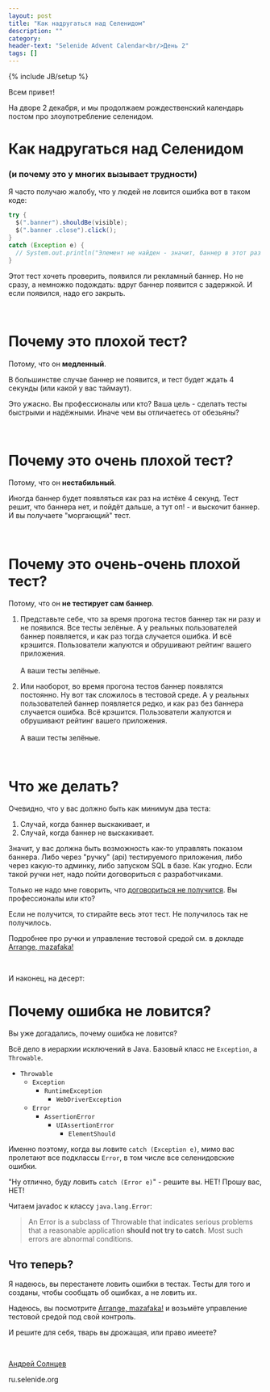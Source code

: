 ```yaml
---
layout: post
title: "Как надругаться над Селенидом"
description: ""
category:
header-text: "Selenide Advent Calendar<br/>День 2"
tags: []
---
```

{% include JB/setup %}

Всем привет!

На дворе 2 декабря, и мы продолжаем рождественский календарь постом про злоупотребление селенидом.  

# Как надругаться над Селенидом
### (и почему это у многих вызывает трудности)

Я часто получаю жалобу, что у людей не ловится ошибка вот в таком коде:

```java
try {
  $(".banner").shouldBe(visible);
  $(".banner .close").click();
}
catch (Exception e) {
  // System.out.println("Элемент не найден - значит, баннер в этот раз не появился");
}
```

Этот тест хочеть проверить, появился ли рекламный баннер. Но не сразу, а немножко подождать: вдруг баннер появится с задержкой.
И если появился, надо его закрыть. 

<br/>

# Почему это плохой тест?

Потому, что он **медленный**.

В большинстве случае баннер не появится, и тест будет ждать 4 секунды (или какой у вас таймаут).

Это ужасно. Вы профессионалы или кто? Ваша цель - сделать тесты быстрыми и надёжными. Иначе чем вы отличаетесь от обезьяны? 

<br/>

# Почему это очень плохой тест?

Потому, что он **нестабильный**.

Иногда баннер будет появляться как раз на истёке 4 секунд. 
Тест решит, что баннера нет, и пойдёт дальше, а тут оп! - и выскочит баннер. И вы получаете "моргающий" тест. 

<br/>

# Почему это очень-очень плохой тест?

Потому, что он **не тестирует сам баннер**. 

1. Представьте себе, что за время прогона тестов баннер так ни разу и не появился. Все тесты зелёные.
А у реальных пользователей баннер появляется, и как раз тогда случается ошибка. И всё крэшится.
Пользователи жалуются и обрушивают рейтинг вашего приложения. <br/> <br/> 
  А ваши тесты зелёные.

2. Или наоборот, во время прогона тестов баннер появлятся постоянно. Ну вот так сложилось в тестовой среде. 
  А у реальных пользователей баннер появляется редко, и как раз без баннера случается ошибка. Всё крэшится.
Пользователи жалуются и обрушивают рейтинг вашего приложения. <br/> <br/> 
  А ваши тесты зелёные.

<br/>

# Что же делать?

Очевидно, что у вас должно быть как минимум два теста: 
1. Случай, когда баннер выскакивает, и
2. Случай, когда баннер не выскакивает.

Значит, у вас должна быть возможность как-то управлять показом баннера. 
Либо через "ручку" (api) тестируемого приложения, либо через какую-то админку, либо запуском SQL в базе. Как угодно. 
Если такой ручки нет, надо пойти договориться с разработчиками. 

Только не надо мне говорить, что [договориться не получится](https://asolntsev.livejournal.com/77819.html). Вы профессионалы или кто?

Если не получится, то стирайте весь этот тест. Не получилось так не получилось. 

Подробнее про ручки и управление тестовой средой см. в докладе [Arrange, mazafaka!](https://www.youtube.com/watch?v=ePvrXUCeAr8)

<br/>

И наконец, на десерт:
# Почему ошибка не ловится?

Вы уже догадались, почему ошибка не ловится? 

Всё дело в иерархии исключений в Java. Базовый класс не `Exception`, а `Throwable`. 

* `Throwable`
  * `Exception`
    * `RuntimeException`
      * `WebDriverException`
  * `Error`
    * `AssertionError`
      * `UIAssertionError`
        * `ElementShould`

Именно поэтому, когда вы ловите `catch (Exception e)`, мимо вас пролетают все подклассы `Error`, в том числе все селенидовские ошибки.

"Ну отлично, буду ловить `catch (Error e)`" - решите вы. НЕТ! Прошу вас, НЕТ! 

Читаем javadoc к классу `java.lang.Error`: 

> An Error is a subclass of Throwable that indicates serious problems that a reasonable application **should not try to catch**. 
> Most such errors are abnormal conditions.

## Что теперь?

Я надеюсь, вы перестанете ловить ошибки в тестах. Тесты для того и созданы, чтобы сообщать об ошибках, а не ловить их. 

Надеюсь, вы посмотрите [Arrange, mazafaka!](https://www.youtube.com/watch?v=ePvrXUCeAr8) и возьмёте управление тестовой средой под свой контроль.

И решите для себя, тварь вы дрожащая, или право имеете?

<br>

[Андрей Солнцев](http://asolntsev.github.io/)

ru.selenide.org
